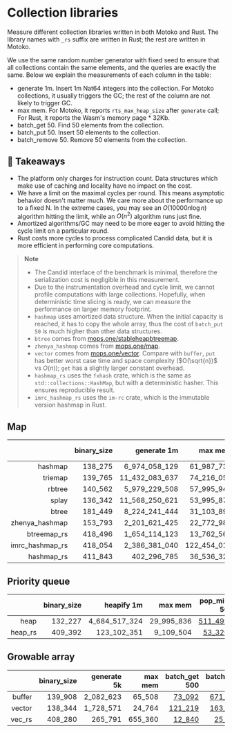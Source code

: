 # Collection libraries

Measure different collection libraries written in both Motoko and Rust. 
The library names with `_rs` suffix are written in Rust; the rest are written in Motoko.

We use the same random number generator with fixed seed to ensure that all collections contain
the same elements, and the queries are exactly the same. Below we explain the measurements of each column in the table:

* generate 1m. Insert 1m Nat64 integers into the collection. For Motoko collections, it usually triggers the GC; the rest of the column are not likely to trigger GC.
* max mem. For Motoko, it reports `rts_max_heap_size` after `generate` call; For Rust, it reports the Wasm's memory page * 32Kb.
* batch_get 50. Find 50 elements from the collection.
* batch_put 50. Insert 50 elements to the collection.
* batch_remove 50. Remove 50 elements from the collection.

## **💎 Takeaways**

* The platform only charges for instruction count. Data structures which make use of caching and locality have no impact on the cost.
* We have a limit on the maximal cycles per round. This means asymptotic behavior doesn't matter much. We care more about the performance up to a fixed N. In the extreme cases, you may see an $O(10000 n\log n)$ algorithm hitting the limit, while an $O(n^2)$ algorithm runs just fine.
* Amortized algorithms/GC may need to be more eager to avoid hitting the cycle limit on a particular round.
* Rust costs more cycles to process complicated Candid data, but it is more efficient in performing core computations.

> **Note**
>
> * The Candid interface of the benchmark is minimal, therefore the serialization cost is negligible in this measurement.
> * Due to the instrumentation overhead and cycle limit, we cannot profile computations with large collections. Hopefully, when deterministic time slicing is ready, we can measure the performance on larger memory footprint.
> * `hashmap` uses amortized data structure. When the initial capacity is reached, it has to copy the whole array, thus the cost of `batch_put 50` is much higher than other data structures.
> * `btree` comes from [mops.one/stableheapbtreemap](https://mops.one/stableheapbtreemap).
> * `zhenya_hashmap` comes from [mops.one/map](https://mops.one/map).
> * `vector` comes from [mops.one/vector](https://mops.one/vector). Compare with `buffer`, `put` has better worst case time and space complexity ($O(\sqrt{n})$ vs $O(n)$); `get` has a slightly larger constant overhead.
> * `hashmap_rs` uses the `fxhash` crate, which is the same as `std::collections::HashMap`, but with a deterministic hasher. This ensures reproducible result.
> * `imrc_hashmap_rs` uses the `im-rc` crate, which is the immutable version hashmap in Rust.


## Map

| |binary_size|generate 1m|max mem|batch_get 50|batch_put 50|batch_remove 50|
|--:|--:|--:|--:|--:|--:|--:|
|hashmap|138_275|6_974_058_129|61_987_732|[288_202](hashmap_get.svg)|[5_527_868_856](hashmap_put.svg)|[309_728](hashmap_remove.svg)|
|triemap|139_765|11_432_083_637|74_216_052|[222_825](triemap_get.svg)|[547_701](triemap_put.svg)|[539_052](triemap_remove.svg)|
|rbtree|140_562|5_979_229_508|57_995_940|[88_905](rbtree_get.svg)|[268_573](rbtree_put.svg)|[278_352](rbtree_remove.svg)|
|splay|136_342|11_568_250_621|53_995_876|[551_926](splay_get.svg)|[581_651](splay_put.svg)|[810_220](splay_remove.svg)|
|btree|181_449|8_224_241_444|31_103_892|[277_542](btree_get.svg)|[384_171](btree_put.svg)|[429_041](btree_remove.svg)|
|zhenya_hashmap|153_793|2_201_621_425|22_772_980|[48_627](zhenya_hashmap_get.svg)|[61_839](zhenya_hashmap_put.svg)|[70_872](zhenya_hashmap_remove.svg)|
|btreemap_rs|418_496|1_654_114_123|13_762_560|[66_828](btreemap_rs_get.svg)|[112_500](btreemap_rs_put.svg)|[81_246](btreemap_rs_remove.svg)|
|imrc_hashmap_rs|418_054|2_386_381_040|122_454_016|[32_841](imrc_hashmap_rs_get.svg)|[162_760](imrc_hashmap_rs_put.svg)|[98_464](imrc_hashmap_rs_remove.svg)|
|hashmap_rs|411_843|402_296_785|36_536_320|[16_635](hashmap_rs_get.svg)|[21_539](hashmap_rs_put.svg)|[19_990](hashmap_rs_remove.svg)|

## Priority queue

| |binary_size|heapify 1m|max mem|pop_min 50|put 50|
|--:|--:|--:|--:|--:|--:|
|heap|132_227|4_684_517_324|29_995_836|[511_499](heap_get.svg)|[186_465](heap_put.svg)|[487_206](heap_remove.svg)|
|heap_rs|409_392|123_102_351|9_109_504|[53_320](heap_rs_get.svg)|[18_140](heap_rs_put.svg)|[53_545](heap_rs_remove.svg)|

## Growable array

| |binary_size|generate 5k|max mem|batch_get 500|batch_put 500|batch_remove 500|
|--:|--:|--:|--:|--:|--:|--:|
|buffer|139_908|2_082_623|65_508|[73_092](buffer_get.svg)|[671_517](buffer_put.svg)|[127_592](buffer_remove.svg)|
|vector|138_344|1_728_571|24_764|[121_219](vector_get.svg)|[163_947](vector_put.svg)|[161_609](vector_remove.svg)|
|vec_rs|408_280|265_791|655_360|[12_840](vec_rs_get.svg)|[25_269](vec_rs_put.svg)|[21_153](vec_rs_remove.svg)|
